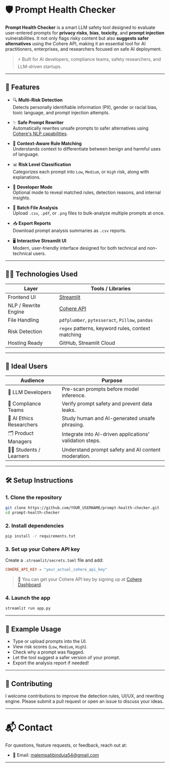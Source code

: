 

# 🛡️ Prompt Health Checker

**Prompt Health Checker** is a smart LLM safety tool designed to evaluate user-entered prompts for **privacy risks**, **bias**, **toxicity**, and **prompt injection** vulnerabilities. It not only flags risky content but also **suggests safer alternatives** using the Cohere API, making it an essential tool for AI practitioners, enterprises, and researchers focused on safe AI deployment.

> ⚡ Built for AI developers, compliance teams, safety researchers, and LLM-driven startups.

---

## 🚀 Features

- 🔍 **Multi-Risk Detection**  
  Detects personally identifiable information (PII), gender or racial bias, toxic language, and prompt injection attempts.

- ✨ **Safe Prompt Rewriter**  
  Automatically rewrites unsafe prompts to safer alternatives using [Cohere's NLP capabilities](https://cohere.ai).

- 🧠 **Context-Aware Rule Matching**  
  Understands context to differentiate between benign and harmful uses of language.

- 📊 **Risk Level Classification**  
  Categorizes each prompt into `Low`, `Medium`, or `High` risk, along with explanations.

- 🧪 **Developer Mode**  
  Optional mode to reveal matched rules, detection reasons, and internal insights.

- 📁 **Batch File Analysis**  
  Upload `.csv`, `.pdf`, or `.png` files to bulk-analyze multiple prompts at once.

- 📥 **Export Reports**  
  Download prompt analysis summaries as `.csv` reports.

- 🖥️ **Interactive Streamlit UI**  
  Modern, user-friendly interface designed for both technical and non-technical users.

---

## 🧑‍💻 Technologies Used

| Layer                | Tools / Libraries                                |
|----------------------|--------------------------------------------------|
| Frontend UI          | [Streamlit](https://streamlit.io)                |
| NLP / Rewrite Engine | [Cohere API](https://cohere.ai)                  |
| File Handling        | `pdfplumber`, `pytesseract`, `Pillow`, `pandas`  |
| Risk Detection       | `regex` patterns, keyword rules, context matching |
| Hosting Ready        | GitHub, Streamlit Cloud                         |

---

## 🎯 Ideal Users

| Audience                | Purpose                                              |
|--------------------------|------------------------------------------------------|
| 🔐 LLM Developers         | Pre-scan prompts before model inference.             |
| 🏢 Compliance Teams       | Verify prompt safety and prevent data leaks.         |
| 🧪 AI Ethics Researchers  | Study human and AI-generated unsafe phrasing.        |
| 🗂️ Product Managers       | Integrate into AI-driven applications' validation steps. |
| 🧑‍🎓 Students / Learners   | Understand prompt safety and AI content moderation. |

---

## 🛠️ Setup Instructions

### 1. Clone the repository

```bash
git clone https://github.com/YOUR_USERNAME/prompt-health-checker.git
cd prompt-health-checker
```

### 2. Install dependencies

```bash
pip install -r requirements.txt
```

### 3. Set up your Cohere API key

Create a `.streamlit/secrets.toml` file and add:

```toml
COHERE_API_KEY = "your_actual_cohere_api_key"
```

> 🔑 You can get your Cohere API key by signing up at [Cohere Dashboard](https://dashboard.cohere.com).

### 4. Launch the app

```bash
streamlit run app.py
```

---

## 📄 Example Usage

- Type or upload prompts into the UI.
- View risk scores (`Low`, `Medium`, `High`).
- Check why a prompt was flagged.
- Let the tool suggest a safer version of your prompt.
- Export the analysis report if needed!

---

## 📢 Contributing

I welcome contributions to improve the detection rules, UI/UX, and rewriting engine. Please submit a pull request or open an issue to discuss your ideas.

---



# 📬 Contact

For questions, feature requests, or feedback, reach out at:

- 📧 Email: malempatibinduja54@gmail.com


---

